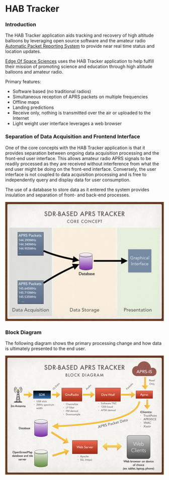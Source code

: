 # HAB Tracker

### Introduction ###

The HAB Tracker application aids tracking and recovery of high altitude balloons by leveraging open source software and the amateur radio 
[Automatic Packet Reporting System](http://www.aprs.org) to provide near real time status and location updates.

[Edge Of Space Sciences](https://www.eoss.org) uses the HAB Tracker application to help fulfill their mission of promoting science and education through high altitude balloons and amateur radio.

Primary features:
 - Software based (no traditional radios)
 - Simultaneous reception of APRS packets on multiple frequencies
 - Offline maps
 - Landing predictions
 - Receive only, nothing is transmitted over the air or uploaded to the Internet
 - Light weight user interface leverages a web browser


### Separation of Data Acquisition and Frontend Interface
One of the core concepts with the HAB Tracker application is that it provides separation between ongoing data acquisition
processing and the front-end user interface.  This allows amateur radio APRS signals to be readily processed as they are 
received without interference from what the end user might be doing on the front-end interface.  Conversely, the user 
interface is not coupled to data acquisition processing and is free to independently query and display data for user consumption.

The use of a database to store data as it entered the system provides insulation and separation of front- and back-end processes.

<img src="images/Core-concept.png" alt="The Core Concept">


### Block Diagram
The following diagram shows the primary processing change and how data is ultimately presented to the end user.

<img src="images/Block-diagram.png" alt="The Block Diagram">
